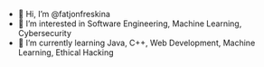 - 👋 Hi, I’m @fatjonfreskina
- 👀 I’m interested in Software Engineering, Machine Learning, Cybersecurity
- 🌱 I’m currently learning Java, C++, Web Development, Machine Learning, Ethical Hacking

<!---
fatjonfreskina/fatjonfreskina is a ✨ special ✨ repository because its `README.md` (this file) appears on your GitHub profile.
You can click the Preview link to take a look at your changes.
--->
